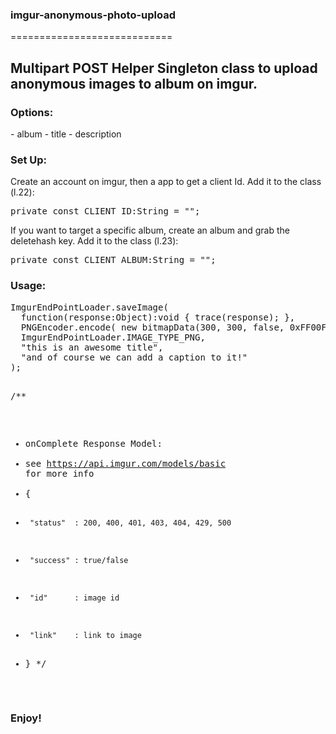 <h3>imgur-anonymous-photo-upload</h3>
============================

<h2>Multipart POST Helper Singleton class to upload anonymous images to album on imgur.</h2>

<h3>Options:</h3>
- album
- title 
- description

<h3>Set Up:</h3>

Create an account on imgur, then a app to get a client Id.
Add it to the class (l.22):
<pre>private const CLIENT_ID:String = "";</pre>

If you want to target a specific album, create an album and grab the deletehash key.
Add it to the class (l.23):
<pre>private const CLIENT_ALBUM:String = "";</pre>

<h3>Usage:</h3>
<pre>
ImgurEndPointLoader.saveImage(
  function(response:Object):void { trace(response); }, 
  PNGEncoder.encode( new bitmapData(300, 300, false, 0xFF00FF) ),
  ImgurEndPointLoader.IMAGE_TYPE_PNG,
  "this is an awesome title",
  "and of course we can add a caption to it!"
);

/**
 * onComplete Response Model:
 * see https://api.imgur.com/models/basic for more info
 * {
 *      "status"  : 200, 400, 401, 403, 404, 429, 500
 *     	"success" : true/false
 * 	    "id"      : image id
 * 	    "link"    : link to image
 * }
 */ 
</pre>

<h3>Enjoy!</h3>